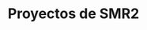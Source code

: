 ---
meta: 
  - property: "og:image"
    content: /assets/img/proyectos.jpeg
  - property: "twitter:image"
    content: /assets/img/proyectos.jpeg
home: true
icon: folder
title: Proyectos de SMR2
# heroImage: /logo.svg
heroText: Proyectos de SMR2
tagline: Departamento de Informática. CIFP Virgen de Gracia.

features:
  - title: Seguridad informática 📋
    details: 2019 - Qué debemos proteger, atacantes, tipos de ataques...
    link: https://www.youtube.com/watch?v=qciJUc2dmFM
  
  - title: IT Security 📋
    details: 2019 - Qué debemos proteger, atacantes, tipos de ataques...
    link: https://www.youtube.com/watch?v=auEin5RnGc0

  - title: Seguridad informática III 📋
    details: 2019 - Qué debemos proteger, atacantes, tipos de ataques...
    link: https://www.youtube.com/watch?v=bC40DNsYZGg

comment: false
---